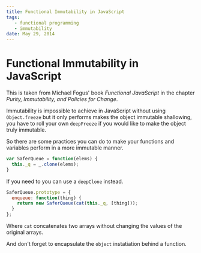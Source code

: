 ```yaml
---
title: Functional Immutability in JavaScript
tags: 
   - functional programming
   - immutability
date: May 29, 2014
---
```


# Functional Immutability in JavaScript

This is taken from Michael Fogus' book *Functional JavaScript* in the chapter *Purity, Immutability, and Policies for Change*.

Immutability is impossible to achieve in JavaScript without using `Object.freeze` but it only performs makes the object immutable shallowing, you have to roll your own `deepFreeze` if you would like to make the object truly immutable.

So there are some practices you can do to make your functions and variables perform in a more immutable manner.

```javascript
var SaferQueue = function(elems) {
  this._q = _.clone(elems);
}
```

If you need to you can use a `deepClone` instead.

```javascript
SaferQueue.prototype = {
  enqueue: function(thing) {
    return new SaferQueue(cat(this._q, [thing]));
  }
};
```

Where `cat` concatenates two arrays without changing the values of the original arrays.

And don't forget to encapsulate the `object` instatiation behind a function.
